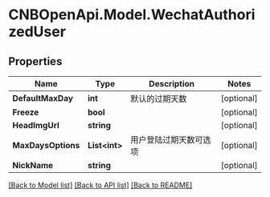 # CNBOpenApi.Model.WechatAuthorizedUser

## Properties

Name | Type | Description | Notes
------------ | ------------- | ------------- | -------------
**DefaultMaxDay** | **int** | 默认的过期天数 | [optional] 
**Freeze** | **bool** |  | [optional] 
**HeadImgUrl** | **string** |  | [optional] 
**MaxDaysOptions** | **List&lt;int&gt;** | 用户登陆过期天数可选项 | [optional] 
**NickName** | **string** |  | [optional] 

[[Back to Model list]](../../README.md#documentation-for-models) [[Back to API list]](../../README.md#documentation-for-api-endpoints) [[Back to README]](../../README.md)

